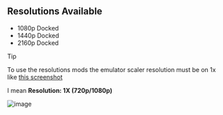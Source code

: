## Resolutions Available

- 1080p Docked
- 1440p Docked
- 2160p Docked

> [!TIP]
To use the resolutions mods the emulator scaler resolution must be on 1x like [this screenshot](https://i.imgur.com/WH0AIUv.png)

I mean **Resolution: 1X (720p/1080p)**

![image](https://i.imgur.com/WH0AIUv.png)